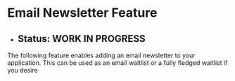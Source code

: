 # Email Newsletter Feature

- ## Status: WORK IN PROGRESS

The following feature enables adding an email newsletter to your application.
This can be used as an email waitlist or a fully fledged waitlist if you desire
